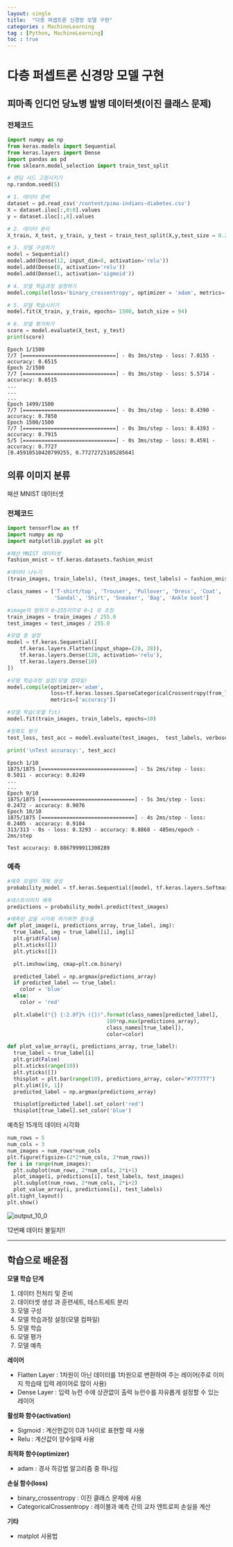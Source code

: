 ```yaml
---
layout: single
title:  "다층 퍼셉트론 신경망 모델 구현"
categories : MachineLearning
tag : [Python, MachineLearning]
toc : true
---
```


# 다층 퍼셉트론 신경망 모델 구현


## 피마족 인디언 당뇨병 발병 데이터셋(이진 클래스 문제)

### 전체코드


```python
import numpy as np
from keras.models import Sequential
from keras.layers import Dense
import pandas as pd
from sklearn.model_selection import train_test_split

# 랜덤 시드 고정시키기
np.random.seed(5)

# 1. 데이터 준비
dataset = pd.read_csv('/content/pima-indians-diabetes.csv')
X = dataset.iloc[:,0:8].values
y = dataset.iloc[:,8].values

# 2. 데이터 분리
X_train, X_test, y_train, y_test = train_test_split(X,y,test_size = 0.2 )

# 3. 모델 구성하기
model = Sequential()
model.add(Dense(12, input_dim=8, activation='relu'))
model.add(Dense(8, activation='relu'))
model.add(Dense(1, activation='sigmoid'))

# 4. 모델 학습과정 설정하기
model.compile(loss='binary_crossentropy', optimizer = 'adam', metrics=['accuracy'])

# 5. 모델 학습시키기
model.fit(X_train, y_train, epochs= 1500, batch_size = 94)

# 6. 모델 평가하기
score = model.evaluate(X_test, y_test)
print(score)

```

    Epoch 1/1500
    7/7 [==============================] - 0s 3ms/step - loss: 7.0155 - accuracy: 0.6515
    Epoch 2/1500
    7/7 [==============================] - 0s 3ms/step - loss: 5.5714 - accuracy: 0.6515
    ...
    ...
    ...
    Epoch 1499/1500
    7/7 [==============================] - 0s 3ms/step - loss: 0.4390 - accuracy: 0.7850
    Epoch 1500/1500
    7/7 [==============================] - 0s 3ms/step - loss: 0.4393 - accuracy: 0.7915
    5/5 [==============================] - 0s 3ms/step - loss: 0.4591 - accuracy: 0.7727
    [0.45910510420799255, 0.7727272510528564]


## 의류 이미지 분류
패션 MNIST 데이터셋

### 전체코드


```python
import tensorflow as tf
import numpy as np
import matplotlib.pyplot as plt

#패션 MNIST 데이터셋
fashion_mnist = tf.keras.datasets.fashion_mnist

#데이터 나누기
(train_images, train_labels), (test_images, test_labels) = fashion_mnist.load_data()

class_names = ['T-shirt/top', 'Trouser', 'Pullover', 'Dress', 'Coat',
               'Sandal', 'Shirt', 'Sneaker', 'Bag', 'Ankle boot']

#image의 범위가 0~255이므로 0~1 로 조정
train_images = train_images / 255.0
test_images = test_images / 255.0

#모델 층 설정
model = tf.keras.Sequential([
    tf.keras.layers.Flatten(input_shape=(28, 28)),
    tf.keras.layers.Dense(128, activation='relu'),
    tf.keras.layers.Dense(10)
])

#모델 학습과정 설정(모델 컴파일)
model.compile(optimizer='adam',
              loss=tf.keras.losses.SparseCategoricalCrossentropy(from_logits=True),
              metrics=['accuracy'])

#모델 학습(모델 fit)
model.fit(train_images, train_labels, epochs=10)

#정확도 평가
test_loss, test_acc = model.evaluate(test_images,  test_labels, verbose=2)

print('\nTest accuracy:', test_acc)


```

    Epoch 1/10
    1875/1875 [==============================] - 5s 2ms/step - loss: 0.5011 - accuracy: 0.8249
    ...
    ...
    Epoch 9/10
    1875/1875 [==============================] - 5s 3ms/step - loss: 0.2472 - accuracy: 0.9076
    Epoch 10/10
    1875/1875 [==============================] - 4s 2ms/step - loss: 0.2405 - accuracy: 0.9104
    313/313 - 0s - loss: 0.3293 - accuracy: 0.8868 - 485ms/epoch - 2ms/step
    
    Test accuracy: 0.8867999911308289


### 예측


```python
#예측 모델의 객체 생성
probability_model = tf.keras.Sequential([model, tf.keras.layers.Softmax()])

#테스트이미지 예측
predictions = probability_model.predict(test_images)

#예측된 값을 시각화 하기위한 함수들
def plot_image(i, predictions_array, true_label, img):
  true_label, img = true_label[i], img[i]
  plt.grid(False)
  plt.xticks([])
  plt.yticks([])

  plt.imshow(img, cmap=plt.cm.binary)

  predicted_label = np.argmax(predictions_array)
  if predicted_label == true_label:
    color = 'blue'
  else:
    color = 'red'

  plt.xlabel("{} {:2.0f}% ({})".format(class_names[predicted_label],
                                100*np.max(predictions_array),
                                class_names[true_label]),
                                color=color)

def plot_value_array(i, predictions_array, true_label):
  true_label = true_label[i]
  plt.grid(False)
  plt.xticks(range(10))
  plt.yticks([])
  thisplot = plt.bar(range(10), predictions_array, color="#777777")
  plt.ylim([0, 1])
  predicted_label = np.argmax(predictions_array)

  thisplot[predicted_label].set_color('red')
  thisplot[true_label].set_color('blue')
```

예측된 15개의 데이터 시각화


```python
num_rows = 5
num_cols = 3
num_images = num_rows*num_cols
plt.figure(figsize=(2*2*num_cols, 2*num_rows))
for i in range(num_images):
  plt.subplot(num_rows, 2*num_cols, 2*i+1)
  plot_image(i, predictions[i], test_labels, test_images)
  plt.subplot(num_rows, 2*num_cols, 2*i+2)
  plot_value_array(i, predictions[i], test_labels)
plt.tight_layout()
plt.show()
```


 ![output_10_0](../../images/2022-07-19-Multiple-Perceptron-Layer/output_10_0.png)

12번째 데이터 불일치!!

---

## 학습으로 배운점

__모델 학습 단계__

1. 데이터 전처리 및 준비
2. 데이터셋 생성 과 훈련세트, 테스트세트 분리
3. 모델 구성
4. 모델 학습과정 설정(모델 컴파일)
5. 모델 학습
6. 모델 평가
7. 모델 예측

__레이어__

* Flatten Layer : 1차원이 아닌 데이터를 1차원으로 변환하여 주는 레이어(주로 이미지 학습때 입력 레이어로 많이 사용)
* Dense Layer : 입력 뉴런 수에 상관없이 출력 뉴런수를 자유롭게 설정할 수 있는 레이어 

__활성화 함수(activation)__

* Sigmoid : 계산한값이 0과 1사이로 표현할 때 사용
* Relu : 계산값이 양수일때 사용

__최적화 함수(optimizer)__

* adam : 경사 하강법 알고리즘 중 하나임

__손실 함수(loss)__

* binary_crossentropy : 이진 클래스 문제에 사용
* CategoricalCrossentropy : 레이블과 예측 간의 교차 엔트로피 손실을 계산

__기타__

* matplot 사용법
